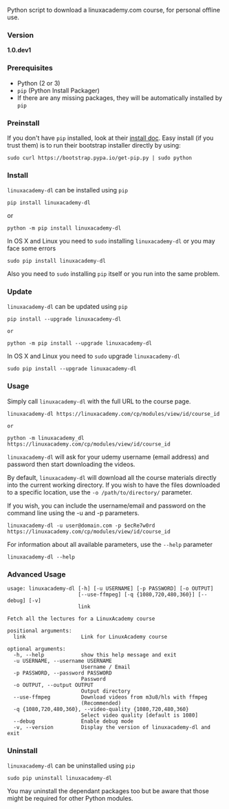 Python script to download a linuxacademy.com course, for personal offline use.

### Version
**1.0.dev1**


### Prerequisites

* Python (2 or 3)
* `pip` (Python Install Packager)
* If there are any missing packages, they will be automatically installed by `pip`


### Preinstall

If you don't have `pip` installed, look at their [install doc](http://pip.readthedocs.org/en/latest/installing.html).
Easy install (if you trust them) is to run their bootstrap installer directly by using:

    sudo curl https://bootstrap.pypa.io/get-pip.py | sudo python


### Install

`linuxacademy-dl` can be installed using `pip`

    pip install linuxacademy-dl

or

    python -m pip install linuxacademy-dl

 In OS X and Linux you need to `sudo` installing `linuxacademy-dl` or you may face some errors

```
sudo pip install linuxacademy-dl
```

Also you need to `sudo` installing `pip` itself or you run into the same problem. 


### Update

`linuxacademy-dl` can be updated using `pip`

    pip install --upgrade linuxacademy-dl
 
 
``or``

    python -m pip install --upgrade linuxacademy-dl
    
 In OS X and Linux you need to `sudo` upgrade `linuxacademy-dl`
 
 ```
 sudo pip install --upgrade linuxacademy-dl
 ```

### Usage

Simply call `linuxacademy-dl` with the full URL to the course page.

    linuxacademy-dl https://linuxacademy.com/cp/modules/view/id/course_id

``or``

    python -m linuxacademy_dl https://linuxacademy.com/cp/modules/view/id/course_id

`linuxacademy-dl` will ask for your udemy username (email address) and password then start downloading the videos.

By default, `linuxacademy-dl` will download all the course materials directly into the current working directory.  If you wish to have the files downloaded to a specific location, use the `-o /path/to/directory/` parameter.

If you wish, you can include the username/email and password on the command line using the -u and -p parameters.

    linuxacademy-dl -u user@domain.com -p $ecRe7w0rd https://linuxacademy.com/cp/modules/view/id/course_id
 
For information about all available parameters, use the `--help` parameter

    linuxacademy-dl --help


### Advanced Usage

```
usage: linuxacademy-dl [-h] [-u USERNAME] [-p PASSWORD] [-o OUTPUT]
                       [--use-ffmpeg] [-q {1080,720,480,360}] [--debug] [-v]
                       link

Fetch all the lectures for a LinuxAcademy course

positional arguments:
  link                  Link for LinuxAcademy course

optional arguments:
  -h, --help            show this help message and exit
  -u USERNAME, --username USERNAME
                        Username / Email
  -p PASSWORD, --password PASSWORD
                        Password
  -o OUTPUT, --output OUTPUT
                        Output directory
  --use-ffmpeg          Download videos from m3u8/hls with ffmpeg
                        (Recommended)
  -q {1080,720,480,360}, --video-quality {1080,720,480,360}
                        Select video quality [default is 1080]
  --debug               Enable debug mode
  -v, --version         Display the version of linuxacademy-dl and exit
```


### Uninstall

`linuxacademy-dl` can be uninstalled using `pip`

    sudo pip uninstall linuxacademy-dl

You may uninstall the dependant packages too but be aware that those might be required for other Python modules.